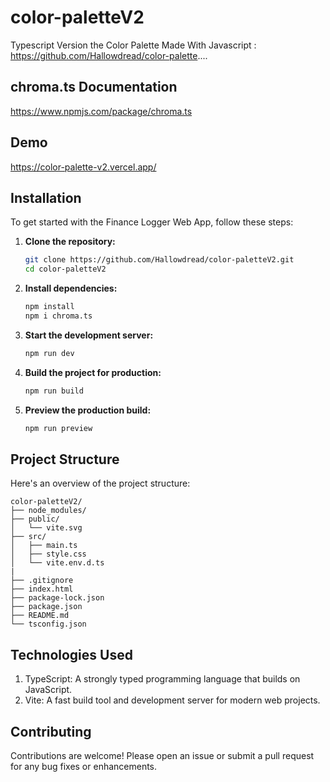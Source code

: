 # color-paletteV2

Typescript Version the Color Palette Made With Javascript : https://github.com/Hallowdread/color-palette....

## chroma.ts Documentation

https://www.npmjs.com/package/chroma.ts

## Demo

https://color-palette-v2.vercel.app/

## Installation

To get started with the Finance Logger Web App, follow these steps:

1. **Clone the repository:**

   ```bash
   git clone https://github.com/Hallowdread/color-paletteV2.git
   cd color-paletteV2
   ```

2. **Install dependencies:**

   ```bash
   npm install
   npm i chroma.ts
   ```

3. **Start the development server:**

   ```bash
   npm run dev
   ```

4. **Build the project for production:**

   ```bash
   npm run build
   ```

5. **Preview the production build:**
   ```bash
   npm run preview
   ```

## Project Structure

Here's an overview of the project structure:

```arduino
color-paletteV2/
├── node_modules/
├── public/
│   └── vite.svg
├── src/
│   ├── main.ts
│   ├── style.css
│   └── vite.env.d.ts
|
├── .gitignore
├── index.html
├── package-lock.json
├── package.json
├── README.md
└── tsconfig.json
```

## Technologies Used

1. TypeScript: A strongly typed programming language that builds on JavaScript.
2. Vite: A fast build tool and development server for modern web projects.

## Contributing

Contributions are welcome! Please open an issue or submit a pull request for any bug fixes or enhancements.
